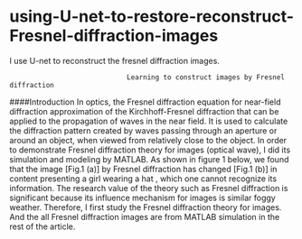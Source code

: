 # using-U-net-to-restore-reconstruct-Fresnel-diffraction-images
I use U-net to reconstruct the fresnel  diffraction images.



                                 Learning to construct images by Fresnel diffraction

####Introduction
In optics, the Fresnel diffraction equation for near-field diffraction approximation of the Kirchhoff-Fresnel diffraction that can be applied to the propagation of waves in the near field. It is used to calculate the diffraction pattern created by waves passing through an aperture or around an object, when viewed from relatively close to the object.
In order to demonstrate Fresnel diffraction theory for images (optical wave), I did its
simulation and modeling by MATLAB. As shown in figure 1 below, we found that the image [Fig.1 (a)] by Fresnel diffraction has changed [Fig.1 (b)] in content presenting a girl wearing a hat , which one cannot recognize its information. The research value of the theory such as Fresnel diffraction is significant because its influence mechanism for images is similar foggy weather. Therefore, I first study the Fresnel diffraction theory for images. And the all Fresnel diffraction images are from MATLAB simulation in the rest of the article.

